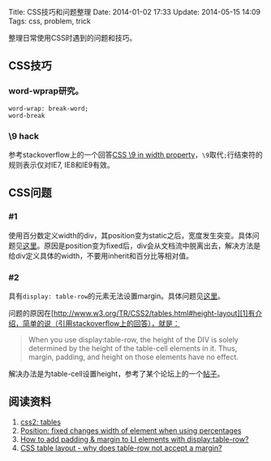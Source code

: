 Title: CSS技巧和问题整理
Date: 2014-01-02 17:33
Update: 2014-05-15 14:09
Tags: css, problem, trick

[1]: http://www.w3.org/TR/CSS2/tables.html#height-layout
[2]: http://stackoverflow.com/questions/1993277/css-table-layout-why-does-table-row-not-accept-a-margin "Position: fixed changes width of element when using percentages"
[3]: http://www.sitepoint.com/forums/showthread.php?752068-How-to-add-padding-amp-margin-to-LI-elements-with-display-table-row "How to add padding & margin to LI elements with display:table-row?"
[4]: http://stackoverflow.com/questions/1993277/css-table-layout-why-does-table-row-not-accept-a-margin "CSS table layout - why does table-row not accept a margin?"
[5]: http://stackoverflow.com/questions/8004765/css-9-in-width-property

整理日常使用CSS时遇到的问题和技巧。

## CSS技巧
### word-wprap研究。

    word-wrap: break-word;
    word-break

### \9 hack
参考stackoverflow上的一个回答[CSS \9 in width property][5]，`\9`取代`;`行结束符的规则表示仅对IE7, IE8和IE9有效。

## CSS问题
### #1
使用百分数定义width的div，其position变为static之后，宽度发生突变。具体问题见[这里][2]。原因是position变为fixed后，div会从文档流中脱离出去，解决方法是给div定义具体的width，不要用inherit和百分比等相对值。

### #2
具有`display: table-row`的元素无法设置margin。具体问题见[这里][4]。

问题的原因在[http://www.w3.org/TR/CSS2/tables.html#height-layout][1]有介绍，简单的说（引用stackoverflow上的回答），就是：

> When you use display:table-row, the height of the DIV is solely determined by the height of the table-cell elements in it. Thus, margin, padding, and height on those elements have no effect.

解决办法是为table-cell设置height，参考了某个论坛上的一个[帖子][3]。

## 阅读资料
1. [css2: tables][1]
2. [Position: fixed changes width of element when using percentages][2]
3. [How to add padding & margin to LI elements with display:table-row?][3]
4. [CSS table layout - why does table-row not accept a margin?][4]

